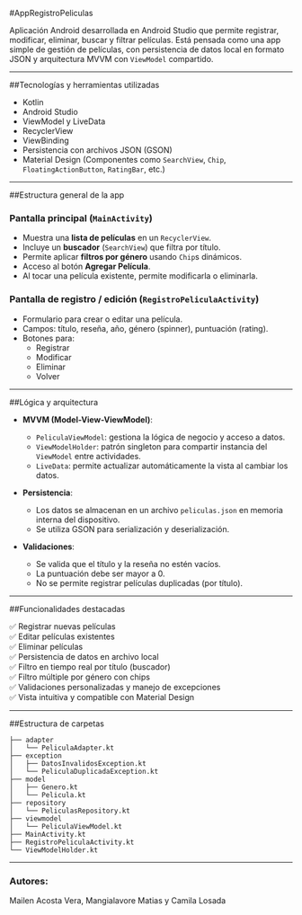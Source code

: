 #AppRegistroPeliculas 

Aplicación Android desarrollada en Android Studio que permite registrar, modificar, eliminar, buscar y filtrar películas. Está pensada como una app simple de gestión de películas, con persistencia de datos local en formato JSON y arquitectura MVVM con `ViewModel` compartido.

---

##Tecnologías y herramientas utilizadas

- Kotlin
- Android Studio
- ViewModel y LiveData
- RecyclerView
- ViewBinding
- Persistencia con archivos JSON (GSON)
- Material Design (Componentes como `SearchView`, `Chip`, `FloatingActionButton`, `RatingBar`, etc.)

---

##Estructura general de la app

### Pantalla principal (`MainActivity`)
- Muestra una **lista de películas** en un `RecyclerView`.
- Incluye un **buscador** (`SearchView`) que filtra por título.
- Permite aplicar **filtros por género** usando `Chip`s dinámicos.
- Acceso al botón **Agregar Película**.
- Al tocar una película existente, permite modificarla o eliminarla.

### Pantalla de registro / edición (`RegistroPeliculaActivity`)
- Formulario para crear o editar una película.
- Campos: título, reseña, año, género (spinner), puntuación (rating).
- Botones para:
  - Registrar
  - Modificar
  - Eliminar
  - Volver

---

##Lógica y arquitectura

- **MVVM (Model-View-ViewModel)**:
  - `PeliculaViewModel`: gestiona la lógica de negocio y acceso a datos.
  - `ViewModelHolder`: patrón singleton para compartir instancia del `ViewModel` entre actividades.
  - `LiveData`: permite actualizar automáticamente la vista al cambiar los datos.

- **Persistencia**:
  - Los datos se almacenan en un archivo `peliculas.json` en memoria interna del dispositivo.
  - Se utiliza GSON para serialización y deserialización.

- **Validaciones**:
  - Se valida que el título y la reseña no estén vacíos.
  - La puntuación debe ser mayor a 0.
  - No se permite registrar películas duplicadas (por título).

---

##Funcionalidades destacadas

✅ Registrar nuevas películas  
✅ Editar películas existentes  
✅ Eliminar películas  
✅ Persistencia de datos en archivo local  
✅ Filtro en tiempo real por título (buscador)  
✅ Filtro múltiple por género con chips  
✅ Validaciones personalizadas y manejo de excepciones  
✅ Vista intuitiva y compatible con Material Design

---

##Estructura de carpetas

```
├── adapter
│   └── PeliculaAdapter.kt
├── exception
│   ├── DatosInvalidosException.kt
│   └── PeliculaDuplicadaException.kt
├── model
│   ├── Genero.kt
│   └── Pelicula.kt
├── repository
│   └── PeliculasRepository.kt
├── viewmodel
│   └── PeliculaViewModel.kt
├── MainActivity.kt
├── RegistroPeliculaActivity.kt
└── ViewModelHolder.kt
```

---

### Autores:
Mailen Acosta Vera, Mangialavore Matias y Camila Losada
